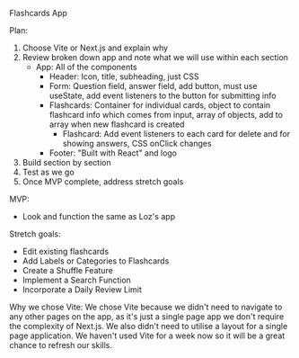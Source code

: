 Flashcards App

Plan:

1. Choose Vite or Next.js and explain why
2. Review broken down app and note what we will use within each section
   - App: All of the components
     - Header: Icon, title, subheading, just CSS
     - Form: Question field, answer field, add button, must use useState, add event listeners to the button for submitting info
     - Flashcards: Container for individual cards, object to contain flashcard info which comes from input, array of objects, add to array when new flashcard is created
       - Flashcard: Add event listeners to each card for delete and for showing answers, CSS onClick changes
     - Footer: "Built with React" and logo
3. Build section by section
4. Test as we go
5. Once MVP complete, address stretch goals

MVP:

- Look and function the same as Loz's app

Stretch goals:

- Edit existing flashcards
- Add Labels or Categories to Flashcards
- Create a Shuffle Feature
- Implement a Search Function
- Incorporate a Daily Review Limit

Why we chose Vite:
We chose Vite because we didn't need to navigate to any other pages on the app, as it's just a single page app we don't require the complexity of Next.js. We also didn't need to utilise a layout for a single page application.
We haven't used Vite for a week now so it will be a great chance to refresh our skills.